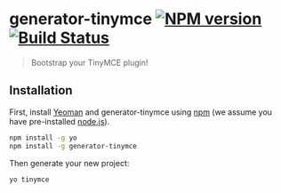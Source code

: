 # generator-tinymce [![NPM version][npm-image]][npm-url] [![Build Status][travis-image]][travis-url] 
> Bootstrap your TinyMCE plugin!

## Installation

First, install [Yeoman](http://yeoman.io) and generator-tinymce using [npm](https://www.npmjs.com/) (we assume you have pre-installed [node.js](https://nodejs.org/)).

```bash
npm install -g yo
npm install -g generator-tinymce
```

Then generate your new project:

```bash
yo tinymce
```

[npm-image]: https://badge.fury.io/js/generator-tinymce.svg
[npm-url]: https://npmjs.org/package/generator-tinymce
[travis-image]: https://travis-ci.org/tinymce/generator-tinymce.svg?branch=master
[travis-url]: https://travis-ci.org/tinymce/generator-tinymce
